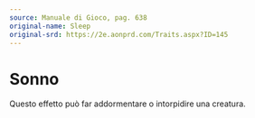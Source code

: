 ```yaml
---
source: Manuale di Gioco, pag. 638
original-name: Sleep
original-srd: https://2e.aonprd.com/Traits.aspx?ID=145
---
```


# Sonno

Questo effetto può far addormentare o intorpidire una creatura.
